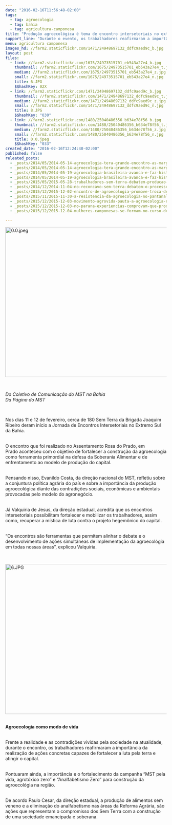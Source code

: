 ```yaml
---
date: "2016-02-16T11:56:48-02:00"
tags:
  - tag: agroecologia
  - tag: bahia
  - tag: agricultura-camponesa
title: "Produção agroecológica é tema de encontro intersetoriais no extremo sul da Bahia "
support_line: "Durante o evento, os trabalhadores reafirmaram a importância da realização de ações concretas capazes de fortalecer a luta pela terra e atingir o capital."
menu: agricultura camponesa
images_hd: //farm2.staticflickr.com/1471/24948697132_ddfc9aed9c_b.jpg
layout: post
files:
  - link: //farm2.staticflickr.com/1675/24973515701_eb543a27e4_b.jpg
    thumbnail: //farm2.staticflickr.com/1675/24973515701_eb543a27e4_t.jpg
    medium: //farm2.staticflickr.com/1675/24973515701_eb543a27e4_z.jpg
    small: //farm2.staticflickr.com/1675/24973515701_eb543a27e4_n.jpg
    title: 6.JPG
    $$hashKey: 02X
  - link: //farm2.staticflickr.com/1471/24948697132_ddfc9aed9c_b.jpg
    thumbnail: //farm2.staticflickr.com/1471/24948697132_ddfc9aed9c_t.jpg
    medium: //farm2.staticflickr.com/1471/24948697132_ddfc9aed9c_z.jpg
    small: //farm2.staticflickr.com/1471/24948697132_ddfc9aed9c_n.jpg
    title: 8.JPG
    $$hashKey: "030"
  - link: //farm2.staticflickr.com/1480/25040486356_b634e78f56_b.jpg
    thumbnail: //farm2.staticflickr.com/1480/25040486356_b634e78f56_t.jpg
    medium: //farm2.staticflickr.com/1480/25040486356_b634e78f56_z.jpg
    small: //farm2.staticflickr.com/1480/25040486356_b634e78f56_n.jpg
    title: 0.0.jpeg
    $$hashKey: "033"
created_date: "2016-02-16T12:24:40-02:00"
published: false
releated_posts:
  - _posts/2014/05/2014-05-14-agroecologia-tera-grande-encontro-as-margens-do-sao-francisco.md
  - _posts/2014/05/2014-05-14-agroecologia-tera-grande-encontro-as-margens-do-sao-francisco.md-e
  - _posts/2014/05/2014-05-19-agroecologia-brasileira-avanca-e-faz-historia-em-encontro-nacional.md
  - _posts/2014/05/2014-05-19-agroecologia-brasileira-avanca-e-faz-historia-em-encontro-nacional.md-e
  - _posts/2015/05/2015-05-28-trabalhadores-sem-terra-debatem-producao-agroecologica-na-bahia.md
  - _posts/2014/12/2014-11-04-no-reconcavo-sem-terra-debatem-o-processo-de-transicao-agroecologica.md
  - _posts/2015/12/2015-12-02-encontro-de-agroecologia-promove-troca-de-saberes-e-experiencias-no-sergipe.md
  - _posts/2015/11/2015-11-30-a-resistencia-da-agroecologia-no-pantanal.md
  - _posts/2015/12/2015-12-03-movimento-agrovida-pauta-a-agroecologia-na-federal-do-reconcavo.md
  - _posts/2015/12/2015-12-03-no-parana-experiencias-comprovam-que-producao-agroecologica-e-possivel.md
  - _posts/2015/12/2015-12-04-mulheres-camponesas-se-formam-no-curso-de-praticas-em-agroecologia-no-parana.md

---
```

<p><img alt="0.0.jpeg" height="467" src="//farm2.staticflickr.com/1480/25040486356_b634e78f56_b.jpg" width="700" /></p>

<p>&nbsp;</p>

<p><em>Do Coletivo de Comunica&ccedil;&atilde;o do MST na Bahia<br />
Da P&aacute;gina do MST</em></p>

<div>&nbsp;</div>

<p>Nos dias 11 e 12 de fevereiro,&nbsp;cerca de 180&nbsp;Sem Terra da Brigada Joaquim Ribeiro deram in&iacute;cio a Jornada de Encontros Intersetoriais no Extremo Sul da Bahia.</p>

<p><br />
O encontro que foi realizado no Assentamento Rosa do Prado, em Prado&nbsp;aconteceu com&nbsp;o objetivo de fortalecer a constru&ccedil;&atilde;o da agroecologia como ferramenta primordial na defesa da Soberania Alimentar e de enfrentamento ao modelo de produ&ccedil;&atilde;o do capital.&nbsp;</p>

<p><br />
Pensando nisso, Evanildo Costa, da dire&ccedil;&atilde;o nacional do MST, refletiu sobre a conjuntura pol&iacute;tica agr&aacute;ria do pa&iacute;s e sobre a import&acirc;ncia da produ&ccedil;&atilde;o agroecol&oacute;gica diante das contradi&ccedil;&otilde;es sociais, econ&ocirc;micas e ambientais provocadas pelo modelo do agroneg&oacute;cio.</p>

<p><br />
J&aacute; Valquiria de Jesus, da dire&ccedil;&atilde;o estadual, acredita que os encontros intersetoriais possibilitam fortalecer e mobilizar os trabalhadores, assim como, recuperar a m&iacute;stica de luta contra o projeto hegem&ocirc;nico do capital.</p>

<p><br />
&ldquo;Os encontros s&atilde;o ferramentas que permitem alinhar o debate e o desenvolvimento de a&ccedil;&otilde;es simult&acirc;neas de implementa&ccedil;&atilde;o da agroecol&oacute;gia em todas nossas &aacute;reas&rdquo;, explicou Valquiria.</p>

<p>&nbsp;</p>

<p><img alt="6.JPG" height="467" src="//farm2.staticflickr.com/1675/24973515701_eb543a27e4_b.jpg" width="700" /></p>

<p><br />
<strong>Agroecologia como modo de vida</strong></p>

<p><br />
Frente a realidade e as contradi&ccedil;&otilde;es vividas pela sociedade na atualidade, durante o encontro, os trabalhadores reafirmaram a import&acirc;ncia da realiza&ccedil;&atilde;o de a&ccedil;&otilde;es concretas capazes de fortalecer a luta pela terra e atingir o capital.</p>

<p><br />
Pontuaram ainda, a import&acirc;ncia e o fortalecimento da campanha &ldquo;MST pela vida, agrot&oacute;xico zero&rdquo; e &ldquo;Analfabetismo Zero&rdquo; para constru&ccedil;&atilde;o da agroecol&oacute;gia na regi&atilde;o.</p>

<p><br />
De acordo Paulo Cesar, da dire&ccedil;&atilde;o estadual, a produ&ccedil;&atilde;o de alimentos sem veneno e a elimina&ccedil;&atilde;o do analfabetismo nas &aacute;reas da Reforma Agr&aacute;ria, s&atilde;o a&ccedil;&otilde;es que representam o compromisso dos Sem Terra com a constru&ccedil;&atilde;o de uma sociedade emancipada e soberana.</p>
